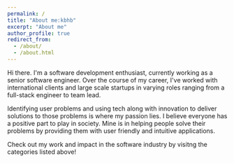 ```yaml
---
permalink: /
title: "About me:kbhb"
excerpt: "About me"
author_profile: true
redirect_from: 
  - /about/
  - /about.html
---
```


Hi there. I'm a software development enthusiast, currently working as a senior software engineer. Over the course of my career, I've worked with international clients and large scale startups in varying roles ranging from a full-stack engineer to team lead.

Identifying user problems and using tech along with innovation to deliver solutions to those problems is where my passion lies. I believe everyone has a positive part to play in society. Mine is in helping people solve their problems by providing them with user friendly and intuitive applications.

Check out my work and impact in the software industry by visitng the categories listed above!
